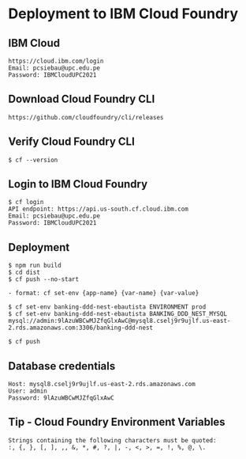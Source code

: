 # Deployment to IBM Cloud Foundry

## IBM Cloud

```
https://cloud.ibm.com/login
Email: pcsiebau@upc.edu.pe
Password: IBMCloudUPC2021
```

## Download Cloud Foundry CLI

```
https://github.com/cloudfoundry/cli/releases
```

## Verify Cloud Foundry CLI
```
$ cf --version
```

## Login to IBM Cloud Foundry

```
$ cf login
API endpoint: https://api.us-south.cf.cloud.ibm.com
Email: pcsiebau@upc.edu.pe
Password: IBMCloudUPC2021
```

## Deployment

```
$ npm run build
$ cd dist
$ cf push --no-start

- format: cf set-env {app-name} {var-name} {var-value}

$ cf set-env banking-ddd-nest-ebautista ENVIRONMENT prod
$ cf set-env banking-ddd-nest-ebautista BANKING_DDD_NEST_MYSQL mysql://admin:9lAzuWBCwMJZfqGlxAwC@mysql8.cselj9r9ujlf.us-east-2.rds.amazonaws.com:3306/banking-ddd-nest

$ cf push
```

## Database credentials
```
Host: mysql8.cselj9r9ujlf.us-east-2.rds.amazonaws.com
User: admin
Password: 9lAzuWBCwMJZfqGlxAwC
```


## Tip - Cloud Foundry Environment Variables

```
Strings containing the following characters must be quoted:
:, {, }, [, ], ,, &, *, #, ?, |, -, <, >, =, !, %, @, \.
```